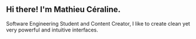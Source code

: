 Hi there! I'm Mathieu Céraline.
---

Software Engineering Student and Content Creator, I like to create clean yet very powerful and intuitive interfaces.




